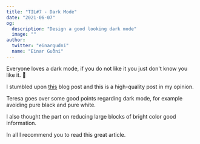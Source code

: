 ```yaml
---
title: "TIL#7 - Dark Mode"
date: "2021-06-07"
og:
  description: "Design a good looking dark mode"
  image: ""
author:
  twitter: "einargudni"
  name: "Einar Guðni"
---
```


Everyone loves a dark mode, if you do not like it you just don't know you like it. 👻

I stumbled upon [this](https://blog.superhuman.com/how-to-design-delightful-dark-themes/) blog post and this is a high-quality post in my opinion.

Teresa goes over some good points regarding dark mode, for example avoiding pure black and pure white.

I also thought the part on reducing large blocks of bright color good information.

In all I recommend you to read this great article.
